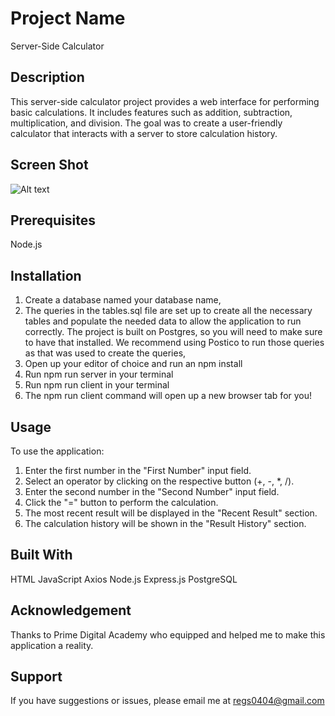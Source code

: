 # Project Name

Server-Side Calculator

## Description

This server-side calculator project provides a web interface for performing basic calculations. It includes features such as addition, subtraction, multiplication, and division. The goal was to create a user-friendly calculator that interacts with a server to store calculation history.

## Screen Shot
![Alt text](<Screenshot 2023-12-25 at 5.47.26 PM.png>)

## Prerequisites

Node.js

## Installation

1. Create a database named your database name,
2. The queries in the tables.sql file are set up to create all the necessary tables and populate the needed data to allow the application to run correctly. The project is built on Postgres, so you will need to make sure to have that installed. We recommend using Postico to run those queries as that was used to create the queries,
3. Open up your editor of choice and run an npm install
4. Run npm run server in your terminal
5. Run npm run client in your terminal
6. The npm run client command will open up a new browser tab for you!

## Usage

To use the application:

1. Enter the first number in the "First Number" input field.
2. Select an operator by clicking on the respective button (+, -, *, /).
3. Enter the second number in the "Second Number" input field.
4. Click the "=" button to perform the calculation.
5. The most recent result will be displayed in the "Recent Result" section.
6. The calculation history will be shown in the "Result History" section.

## Built With

HTML
JavaScript
Axios
Node.js
Express.js
PostgreSQL

## Acknowledgement

Thanks to Prime Digital Academy who equipped and helped me to make this application a reality. 

## Support

If you have suggestions or issues, please email me at regs0404@gmail.com
